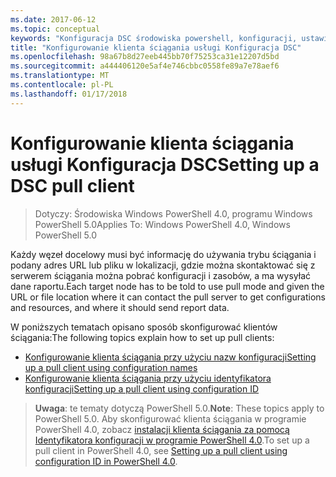 ```yaml
---
ms.date: 2017-06-12
ms.topic: conceptual
keywords: "Konfiguracja DSC środowiska powershell, konfiguracji, ustawienia"
title: "Konfigurowanie klienta ściągania usługi Konfiguracja DSC"
ms.openlocfilehash: 98a67b8d27eeb445bb70f75253ca31e12207d5bd
ms.sourcegitcommit: a444406120e5af4e746cbbc0558fe89a7e78aef6
ms.translationtype: MT
ms.contentlocale: pl-PL
ms.lasthandoff: 01/17/2018
---
```

# <a name="setting-up-a-dsc-pull-client"></a><span data-ttu-id="253eb-103">Konfigurowanie klienta ściągania usługi Konfiguracja DSC</span><span class="sxs-lookup"><span data-stu-id="253eb-103">Setting up a DSC pull client</span></span>

> <span data-ttu-id="253eb-104">Dotyczy: Środowiska Windows PowerShell 4.0, programu Windows PowerShell 5.0</span><span class="sxs-lookup"><span data-stu-id="253eb-104">Applies To: Windows PowerShell 4.0, Windows PowerShell 5.0</span></span>

<span data-ttu-id="253eb-105">Każdy węzeł docelowy musi być informację do używania trybu ściągania i podany adres URL lub pliku w lokalizacji, gdzie można skontaktować się z serwerem ściągania można pobrać konfiguracji i zasobów, a ma wysyłać dane raportu.</span><span class="sxs-lookup"><span data-stu-id="253eb-105">Each target node has to be told to use pull mode and given the URL or file location where it can contact the pull server to get configurations and resources, and where it should send report data.</span></span>


<span data-ttu-id="253eb-106">W poniższych tematach opisano sposób skonfigurować klientów ściągania:</span><span class="sxs-lookup"><span data-stu-id="253eb-106">The following topics explain how to set up pull clients:</span></span>

* [<span data-ttu-id="253eb-107">Konfigurowanie klienta ściągania przy użyciu nazw konfiguracji</span><span class="sxs-lookup"><span data-stu-id="253eb-107">Setting up a pull client using configuration names</span></span>](pullClientConfigNames.md)
* [<span data-ttu-id="253eb-108">Konfigurowanie klienta ściągania przy użyciu identyfikatora konfiguracji</span><span class="sxs-lookup"><span data-stu-id="253eb-108">Setting up a pull client using configuration ID</span></span>](pullClientConfigID.md)

> <span data-ttu-id="253eb-109">**Uwaga**: te tematy dotyczą PowerShell 5.0.</span><span class="sxs-lookup"><span data-stu-id="253eb-109">**Note**: These topics apply to PowerShell 5.0.</span></span> <span data-ttu-id="253eb-110">Aby skonfigurować klienta ściągania w programie PowerShell 4.0, zobacz [instalacji klienta ściągania za pomocą Identyfikatora konfiguracji w programie PowerShell 4.0](pullClientConfigID4.md).</span><span class="sxs-lookup"><span data-stu-id="253eb-110">To set up a pull client in PowerShell 4.0, see [Setting up a pull client using configuration ID in PowerShell 4.0](pullClientConfigID4.md).</span></span>

